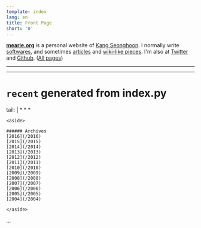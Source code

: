 ```yaml
---
template: index
lang: en
title: Front Page
short: '0'
...
```


**[mearie.org](/what)** is a personal website of [Kang Seonghoon](/kang).
I normally write [softwares](/p),
and sometimes [articles](/t) and [wiki-like pieces](/w).
I'm also at [Twitter](https://twitter.com/senokay) and
[Github](https://github.com/lifthrasiir).
([All pages](/map))

* * *

---
# `recent` generated from index.py

tail: |
	* * *

	<aside>

	###### Archives
	[2016](/2016)
	[2015](/2015)
	[2014](/2014)
	[2013](/2013)
	[2012](/2012)
	[2011](/2011)
	[2010](/2010)
	[2009](/2009)
	[2008](/2008)
	[2007](/2007)
	[2006](/2006)
	[2005](/2005)
	[2004](/2004)

	</aside>
...

